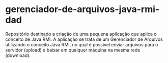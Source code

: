 # gerenciador-de-arquivos-java-rmi-dad
Repositório destinado a criação de uma pequena aplicação que aplica o conceito de Java RMI. A aplicação se trata de um Gerenciador de Arquivos utilizando o conceito Java RMI, no qual é possível enviar arquivos para o servidor (upload) e baixar em qualquer máquina na mesma rede (download). 
